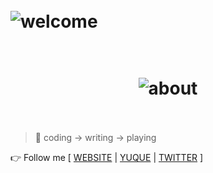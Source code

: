 <h1>
	<br>
	<img src="https://readme-typing-svg.demolab.com?font=Fira+Code&pause=1000&width=435&lines=%F0%9F%99%82+Welcome+to+my+profile+page.;Here+is+my+bio%3A+" alt="welcome">
</h1>

<h1 align="center">
	<br>
	  <img src="https://user-images.githubusercontent.com/773248/209464570-88d36c6e-9f56-4d0d-a157-8cb2ec0af189.png" alt="about">
	<br>
  <br>
</h1>

> 🚀 coding -> writing -> playing

👉 Follow me [ [WEBSITE](https://xiaoa.name) | [YUQUE](https://www.yuque.com/chiyu-heb0t) | [TWITTER](https://twitter.com/qddegtya) ]
